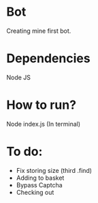# Bot
Creating mine first bot.

# Dependencies
Node JS

# How to run?
Node index.js (In terminal)

# To do:
- Fix storing size (third .find)
- Adding to basket
- Bypass Captcha
- Checking out
